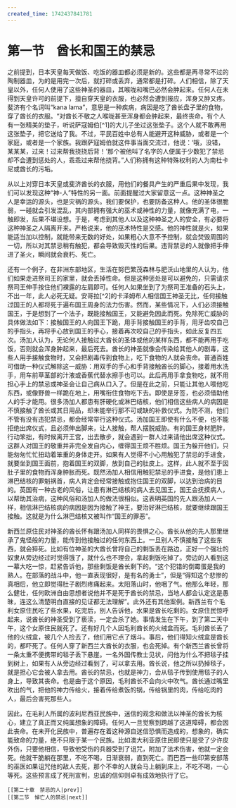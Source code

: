 ```yaml
---
created_time: 1742437841781
---
```

# 第一节　酋长和国王的禁忌

之前提到，日本天皇每天做饭、吃饭的器皿都必须是新的。这些都是再寻常不过的陶制器皿，为的是用完一次后，就打碎或丢弃，通常都是打碎。人们相信，除了天皇以外，任何人使用了这些神圣的器皿，其喉咙和嘴巴必然会肿起来。任何人在未得到天皇许可的前提下，擅自穿天皇的衣服，也必然会遭到报应，浑身又肿又疼。斐济有个名词叫“kana lama”，意思是一种疾病，病因是吃了酋长盘子里的食物，穿了酋长的衣服。“对酋长不敬之人喉咙甚至浑身都会肿起来，最终丧命。有个人有一张精美的垫子，听说萨寇姆伯[^1]的大儿子坐过这张垫子。这个人就不敢再用这张垫子，把它送给了我。不过，平民百姓中总有人能避开这种威胁，或者是一个家庭，或者是一个家族。我跟萨寇姆伯就这件事当面交流过，他说：‘哦，没错，某某某，过来！过来帮我挠挠后背！’那个被他叫了名字的人便属于少数犯了禁忌却不会遭到惩处的人，乖乖过来帮他挠背。”人们称拥有这种特殊权利的人为南杜卡尼或酋长的污垢。

从以上对穿日本天皇或斐济酋长的衣服，用他们的餐具产生的严重后果中发现，我们可以发现这种“神-人”特性的另一面。前面提醒过大家留意这一点。这种神圣之人是幸运的源头，也是灾祸的源头。我们要保护，也要防备这种人。他的圣体很脆弱，一碰就会引发混乱，其内部拥有强大的巫术或神性的力量，就像充满了电，一触即发，后果不堪设想。于是，考虑到其他人以及这种神圣之人的安全，有必要将这种神圣之人隔离开来。严格说来，他的巫术特性是交感。他的神性就是火，如果能适当加以控制，就能带来无数的好处，如果粗心大意不予控制，就会焚毁周围的一切，所以对其禁忌稍有触犯，都会导致毁灭性的后果。违背禁忌的人就像把手伸进了圣火，瞬间就会衰朽、死亡。

还有一个例子，在非洲东部地区，生活在努巴繁茂森林与肥沃山地里的人认为，他们如果走进祭司王的家里，就会丢掉性命。但是这种惩处是可以避免的，只需请求祭司王伸手按住他们裸露的左肩即可。任何人如果坐到了为祭司王准备的石头上，不出一年，此人必死无疑。安哥拉[^2]的卡泽姆布人相信国王神圣无比，任何接触过国王的人都将死于遍布国王周身的法力伤害。然而，某些情况下，人们必须接触国王，于是想到了一个法子，既能接触国王，又能避免因此而死。免除死亡威胁的具体做法如下：接触国王的人向国王下跪，用手背接触国王的手背，用牙齿咬自己的手指头，再将手心放到国王的手心，接着再次咬自己的手指头，如此反复四五次。汤加人认为，无论何人接触过大酋长的圣体或他的某样东西，都不能再用手吃饭，否则就会浑身肿起来，最后死去。酋长的神圣就像会传染给其他人的剧毒，这些人用手接触食物时，又会把剧毒传到食物上，吃下食物的人就会丧命。普通百姓可借助一种仪式解除这一威胁：用双手的手心和手背接触酋长的脚心，接着用水洗手，用车前草茎部的汁液或香蕉代替水擦手也可以。此后再用手拿食物吃，就不用担心手上的禁忌或神圣会让自己病从口入了。但是在此之前，只能让其他人喂他吃东西，或像野兽一样跪在地上，用嘴衔住食物吃下去。即使是牙签，也必须借助他人的手才能用。很多汤加人都患有肝硬化或淋巴结核，他们相信这些病人的病因是不慎接触了酋长或其日用品，却未能举行那不可或缺的补救仪式。为防不测，他们不管有没有违犯禁忌，都会经常举行这种仪式。汤加国王即使有什么不便，也不能拒绝出席仪式，且必须伸出脚来，让人接触，帮人摆脱威胁。有的国王身材肥胖，行动笨拙，有时候离开王宫，出去散步，就会遇到一群人过来请他出席这种仪式。这群人对国王的敬重并非完全发自内心，缠得国王烦不胜烦。国王为躲开他们，只能匆匆忙忙扭动着笨重的身体走开。如果有人觉得不小心用触犯了禁忌的手进食，就要坐到国王面前，抱着国王的双脚，放到自己的肚皮上。这样，此人就不至于因肚子里的食物而浑身肿胀而死。既然汤加人相信用触犯禁忌的手进食，是他们患上淋巴结核的罪魁祸首，病人肯定会经常接触或抱住国王的双脚，以达到治病的目的。英国有一种古老的风俗，让患有淋巴结核的病人去见国王，国王会抚摸病人，以帮助其治病，这种风俗和汤加人的做法很相似。这表明英国的先人跟汤加人一样，相信淋巴结核病的病因是因为接触了神王，要治好淋巴结核，就要继续跟国王接触。这就是为什么淋巴结核又被叫作“国王的罪恶”。

新西兰原住民对神圣的酋长怀有跟汤加人同样的畏惧之心。酋长从他的先人那里继承了鬼怪般的力量，能传到他接触过的任何东西上。一旦别人不慎接触了这些东西，就会猝死。比如有位神圣的大酋长曾将自己的剩饭丢在路边，正好一个强壮的奴隶从旁边经过时觉得饿了，就什么也不理会，拿起剩饭吃掉了。旁边的人看到这一幕大吃一惊，赶紧告诉他，那些剩饭是酋长剩下的。“这个犯错的倒霉蛋是我的熟人。在部落的战斗中，他一直表现很好，是有名的勇士”，但是“得知这个悲惨的真相后，他立即觉得肚子剧烈疼痛起来。太阳落山时，他咽了气。他那么年轻，那么健壮，任何欧洲自由思想者说他并不是死于酋长的禁忌，当地人都会认定这是愚昧，连这么清楚明白直接的见证都无法理解”。此外还有其他案例。新西兰有个毛利女原住民吃了些水果，吃完后，别人告诉他，水果是酋长吃剩的。女原住民惊呼起来，说酋长的神圣受到了亵渎，一定会杀了她。事情发生在下午，到了第二天中午，这个女原住民就死了。还有好几个人因毛利酋长的火绒盒而死。毛利酋长丢了他的火绒盒，被几个人捡去了，他们用它点了烟斗。事后，他们得知火绒盒是酋长的，都吓死了。任何人穿了新西兰大酋长的衣服，也会死掉。有个新西兰酋长曾将一条太重不便携带的毯子丢下悬崖。一名外国传教士见状，问他为什么不把毯子挂到树上，如果有人从旁边经过看到了，可以拿去用。酋长说，他之所以扔掉毯子，就是担心它会被人拿去用。酋长的禁忌，也就是神力，会从毯子传到使用毯子的人身上，导致其丧命。也是由于这个原因，毛利酋长不会向火中吹气。酋长通过嘴里吹出的气，把他的神力传给火，接着传给煮饭的锅，传给锅里的肉，传给吃肉的人，最后会害死那些人。

因此，在毛利人所属的波利尼西亚民族中，迷信的观念和做法以神圣的酋长为核心，建立了真正而又纯属想象的障碍。任何人一旦觉察到跨越了这道障碍，都会因此丧命。在未开化民族中，普遍存在着这种源自迷信恐惧而造成的，想象的，确实能致命的力量，绝不只限于某一个民族。比如澳大利亚原住民即使只是受了少许皮外伤，只要他相信，导致他受伤的兵器受到了诅咒，附加了法术伤害，他就一定会死。他就干脆躺在那里，不吃不喝，日渐衰弱，直到死亡。而巴西一些印第安部落的巫医如果诅咒他的敌人去死，那个不幸的人就会马上躺到床上，不吃不喝，一心等死。这些预言成了死刑宣判，忠诚的信仰则卓有成效地执行了它。

```booknav
[[第二十章　禁忌的人|prev]]
[[第二节　悼亡人的禁忌|next]]
```